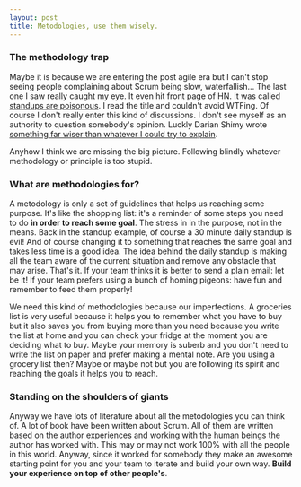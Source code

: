 ```yaml
---
layout: post
title: Metodologies, use them wisely.
---
```


### The methodology trap

Maybe it is because we are entering the post agile era but I can't stop seeing people complaining about Scrum being slow, waterfallish... The last one I saw really caught my eye. It even hit front page of HN. It was called [standups are poisonous](http://garethrees.co.uk/2013/03/28/standups-are-poisonous/). I read the title and couldn't avoid WTFing. Of course I don't really enter this kind of discussions. I don't see myself as an authority to question somebody's opinion. Luckly Darian Shimy wrote [something far wiser than whatever I could try to explain](http://www.darianshimy.com/blog/2013/03/30/standups-are-not-poisonous/). 

Anyhow I think we are missing the big picture. Following blindly whatever methodology or principle is too stupid.

### What are methodologies for?

A metodology is only a set of guidelines that helps us reaching some purpose. It's like the shopping list: it's a reminder of some steps you need to do __in order to reach some goal__. The stress in in the purpose, not in the means. Back in the standup example, of course a 30 minute daily standup is evil! And of course changing it to something that reaches the same goal and takes less time is a good idea. The idea behind the daily standup is making all the team aware of the current situation and remove any obstacle that may arise. That's it. If your team thinks it is better to send a plain email: let be it! If your team prefers using a bunch of homing pigeons: have fun and remember to feed them properly!

We need this kind of methodologies because our imperfections. A groceries list is very useful because it helps you to remember what you have to buy but it also saves you from buying more than you need because you write the list at home and you can check your fridge at the moment you are deciding what to buy. Maybe your memory is suberb and you don't need to write the list on paper and prefer making a mental note. Are you using a grocery list then? Maybe or maybe not but you are following its spirit and reaching the goals it helps you to reach. 

### Standing on the shoulders of giants

Anyway we have lots of literature about all the metodologies you can think of. A lot of book have been written about Scrum. All of them are written based on the author experiences and working with the human beings the author has worked with. This may or may not work 100% with all the people in this world. Anyway, since it worked for somebody they make an awesome starting point for you and your team to iterate and build your own way. __Build your experience on top of other people's__.


